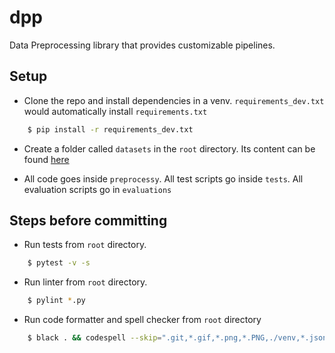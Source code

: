 # dpp

Data Preprocessing library that provides customizable pipelines.

## Setup

* Clone the repo and install dependencies in a venv. `requirements_dev.txt` would automatically install `requirements.txt`

```bash
    $ pip install -r requirements_dev.txt
```

* Create a folder called `datasets` in the `root` directory. Its content can be found [here](https://drive.google.com/drive/folders/1qO3xrOVxSJDkNEcSZBoUPqq5cS_HazCZ?usp=sharing)

* All code goes inside `preprocessy`. All test scripts go inside `tests`. All evaluation scripts go in `evaluations`

## Steps before committing

* Run tests from `root` directory.

```bash
    $ pytest -v -s
```

* Run linter from `root` directory.

```bash
    $ pylint *.py
```

* Run code formatter and spell checker from `root` directory

```bash
    $ black . && codespell --skip=".git,*.gif,*.png,*.PNG,./venv,*.json,./datasets,./.DS_Store,./tests/__pycache__"
```